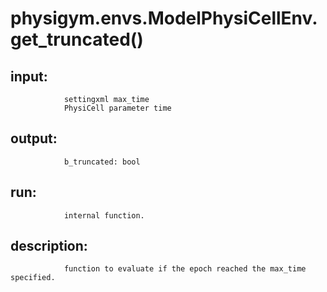 # physigym.envs.ModelPhysiCellEnv.get_truncated()


## input:
```
            settingxml max_time
            PhysiCell parameter time

```

## output:
```
            b_truncated: bool

```

## run:
```
            internal function.

```

## description:
```
            function to evaluate if the epoch reached the max_time specified.
        
```